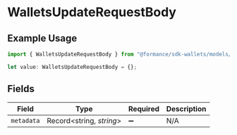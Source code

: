 # WalletsUpdateRequestBody

## Example Usage

```typescript
import { WalletsUpdateRequestBody } from "@formance/sdk-wallets/models/operations";

let value: WalletsUpdateRequestBody = {};
```

## Fields

| Field                    | Type                     | Required                 | Description              |
| ------------------------ | ------------------------ | ------------------------ | ------------------------ |
| `metadata`               | Record<string, *string*> | :heavy_minus_sign:       | N/A                      |